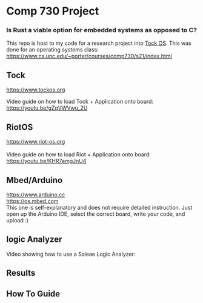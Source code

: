 # Comp 730 Project

### Is Rust a viable option for embedded systems as opposed to C? 
This repo is host to my code for a research project into [Tock OS](https://www.tockos.org). This was done for an operating systems class: https://www.cs.unc.edu/~porter/courses/comp730/s21/index.html


## Tock
https://www.tockos.org<br />  

Video guide on how to load Tock + Application onto board: https://youtu.be/gZqVWVwu_2U

## RiotOS
https://www.riot-os.org <br />    
Video guide on how to load Riot + Application onto board: https://youtu.be/KHR7amgJnU4
## Mbed/Arduino
https://www.arduino.cc <br />
https://os.mbed.com <br />
This one is self-explanatory and does not require detailed instruction. Just open up the Arduino IDE, select the correct board, write your code, and upload :)

## logic Analyzer
Video showing how to use a Saleae Logic Analyzer: 

## Results

## How To Guide

